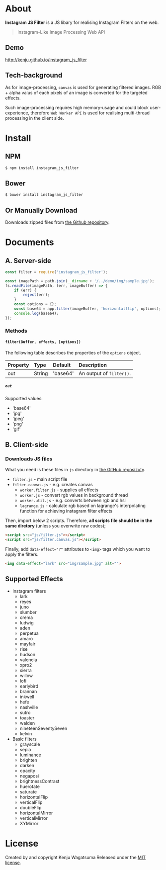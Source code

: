 # About

**Instagram JS Filter** is a JS libary for realising Instagram Filters on the web.

> Instagram-Like Image Processing Web API

## Demo

http://kenju.github.io/instagram_js_filter

## Tech-background

As for image-processing, `canvas` is used for generating filtered images. 
RGB + alpha valus of each pixels of an image is converted for the targeted effects.

Such image-processing requires high memory-usage and could block user-experience, 
therefore `Web Worker API` is used for realising multi-thread processing in the client side.

# Install

## NPM

```bash
$ npm install instagram_js_filter
```

## Bower

```bash
$ bower install instagram_js_filter
```

## Or Manually Download

Downloads zipped files from [the Github repository](https://github.com/KENJU/instagram_css_filter/tree/master/dist).

# Documents

## A. Server-side

```javascript
const filter = require('instagram_js_filter');

const imagePath = path.join(__dirname + '/../demo/img/sample.jpg');
fs.readFile(imagePath, (err, imageBuffer) => {
    if (err) {
        reject(err);
    }
    const options = {};
    const base64 = app.filter(imageBuffer, 'horizontalflip', options);
    console.log(base64);
});
```

### Methods

#### `filter(Buffer, effects, [options])`

The following table describes the properties of the `options` object.

| Property | Type       | Default       | Description |
|:---------|:-----------|:--------------|:------------|
| out      | String     | 'base64'      | An output of `filter()`.|

##### `out`

Supported values:

* 'base64'
* 'jpg'
* 'jpeg'
* 'png'
* 'gif'

## B. Client-side

### Downloads JS files

What you need is these files in `js` directory in [the GitHub reposizoty](https://github.com/KENJU/instagram_js_filter/tree/master/demo/js).

- `filter.js` - main script file
- `filter.canvas.js` - e.g. creates canvas
    - `worker.filter.js` - supplies all effects
    - `worker.js` - convert rgb values in background thread
    - `worker.util.js` - e.g. converts between rgb and hsl
    - `lagrange.js` - calculate rgb based on lagrange's interpolating function for achieving instagram filter effects

Then, import below 2 scripts.
Therefore, **all scripts file should be in the same diretory** (unless you overwrite raw codes);

```html
<script src="js/filter.js"></script>
<script src="js/filter.canvas.js"></script>
```

Finally, add `data-effect="?"` attributes to `<img>` tags which you want to apply the filters.

```html
<img data-effect="lark" src="img/sample.jpg" alt="">
```

## Supported Effects

- Instagram filters
	- lark
	- reyes
	- juno
	- slumber
	- crema
	- ludwig
	- aden
	- perpetua
	- amaro
	- mayfair
	- rise
	- hudson
	- valencia
	- xpro2
	- sierra
	- willow
	- lofi
	- earlybird
	- brannan
	- inkwell
	- hefe
	- nashville
	- sutro
	- toaster
	- walden
	- nineteenSeventySeven
	- kelvin
- Basic filters
	- grayscale
	- sepia
	- luminance
	- brighten
	- darken
	- opacity
	- negaposi
	- brightnessContrast
	- huerotate
	- saturate
	- horizontalFlip
	- verticalFlip
	- doubleFlip
	- horizontalMirror
	- verticalMirror
	- XYMirror

# License

Created by and copyright Kenju Wagatsuma Released 
under the [MIT license](https://github.com/KENJU/instagram_css_filter/blob/master/LICENSE).